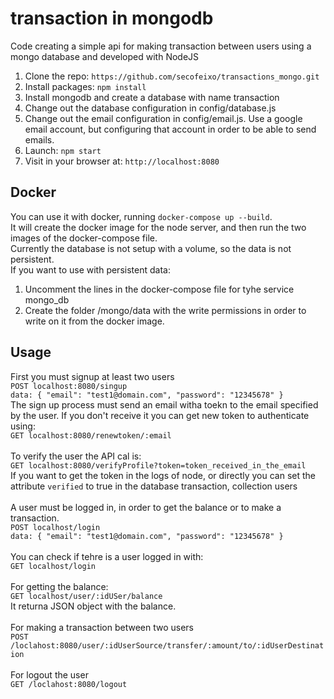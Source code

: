 # transaction in mongodb

Code creating a simple api for making transaction between users using a mongo database and developed with NodeJS

1. Clone the repo: `https://github.com/secofeixo/transactions_mongo.git`
2. Install packages: `npm install`
3. Install mongodb and create a database with name transaction
4. Change out the database configuration in config/database.js
5. Change out the email configuration in config/email.js. Use a google email account, but configuring that account in order to be able to send emails.
6. Launch: `npm start`
7. Visit in your browser at: `http://localhost:8080`

## Docker

You can use it with docker, running `docker-compose up --build`.<br>
It will create the docker image for the node server, and then run the two images of the docker-compose file.<br>
Currently the database is not setup with a volume, so the data is not persistent. <br>
If you want to use with persistent data:
1. Uncomment the lines in the docker-compose file for tyhe service mongo_db
2. Create the folder /mongo/data with the write permissions in order to write on it from the docker image.

## Usage

First you must signup at least two users<br>
`POST localhost:8080/singup`<br>
`data: {
	"email": "test1@domain.com",
	"password": "12345678"
}`
<br>
The sign up process must send an email witha  toekn to the email specified by the user. If you don't receive it you can get new token to authenticate using:<br>
`GET localhost:8080/renewtoken/:email`<br>
<br>
To verify the user the API cal is: <br>
`GET localhost:8080/verifyProfile?token=token_received_in_the_email`<br>
If you want to get the token in the logs of node, or directly you can set the attribute `verified` to true in the database transaction, collection users<br>
<br>
A user must be logged in, in order to get the balance or to make a transaction.<br>
`POST localhost/login`<br>
`data: {
	"email": "test1@domain.com",
	"password": "12345678"
}`<br>
<br>
You can check if tehre is a user logged in with:<br>
`GET localhost/login`<br>
<br>
For getting the balance:<br>
`GET localhost/user/:idUSer/balance`<br>
It returna  JSON object with the balance.<br>
<br>
For making a transaction between two users<br>
`POST /loclahost:8080/user/:idUserSource/transfer/:amount/to/:idUserDestination`<br>
<br>
For logout the user<br>
`GET /loclahost:8080/logout`<br>
<br>
